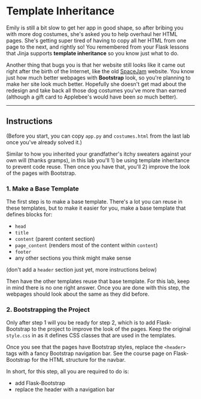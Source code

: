 # Template Inheritance

Emily is still a bit slow to get her app in good shape, so after bribing you with more dog costumes, she's asked you to help overhaul her HTML pages. She's getting super tired of having to copy all her HTML from one page to the next, and rightly so! You remembered from your Flask lessons that Jinja supports **template inheritance** so you know just what to do.

Another thing that bugs you is that her website still looks like it came out right after the birth of the Internet, like the old [SpaceJam](https://spacejam.com/) website. You know just how much better webpages with **Bootstrap** look, so you're planning to make her site look much better. Hopefully she doesn't get mad about the redesign and take back all those dog costumes you've more than earned (although a gift card to Applebee's would have been *so* much better).

___

## Instructions

(Before you start, you can copy `app.py` and `costumes.html` from the last lab once you've already solved it.)

Similar to how you inherited your grandfather's itchy sweaters against your own will (thanks gramps), in this lab you'll 1) be using template inheritance to prevent code reuse. Then once you have that, you'll 2) improve the look of the pages with Bootstrap.

### 1. Make a Base Template
The first step is to make a base template. There's a lot you can reuse in these templates, but to make it easier for you, make a base template that defines blocks for:

- `head`
- `title`
- `content` (parent content section)
- `page_content` (renders most of the content within `content`)
- `footer`
- any other sections you think might make sense

(don't add a `header` section just yet, more instructions below)

Then have the other templates reuse that base template. For this lab, keep in mind there is no one right answer. Once you are done with this step, the webpages should look about the same as they did before.

### 2. Bootstrapping the Project

Only after step 1 will you be ready for step 2, which is to add Flask-Bootstrap to the project to improve the look of the pages. Keep the original `style.css` in as it defines CSS classes that are used in the templates.

Once you see that the pages have Bootstrap styles, replace the `<header>` tags with a fancy Bootstrap navigation bar. See the course page on Flask-Bootstrap for the HTML structure for the navbar.

In short, for this step, all you are required to do is:

- add Flask-Bootstrap
- replace the header with a navigation bar
